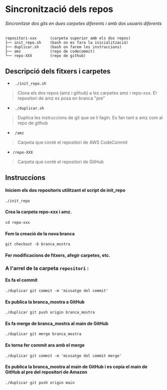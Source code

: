 
# Sincronització dels repos

###### Sincronitzar dos gits en dues carpetes diferents i amb dos usuaris diferents 

``` 
repositori-xxx      (carpeta superior amb els dos repos)
├── init_repo.sh    (bash on es fara la inicialització)
├── duplicar.sh     (bash on farem les instruccions)
├── amz             (repo de codecommit)
└── repo-XXX        (repo de github)
```

## Descripció dels fitxers i carpetes

* ` ./init_repo.sh`
>Clona els dos repos (amz i github) a les carpetes amz i repo-xxx. El repositori de amz es posa en branca "pre"

* ` ./duplicar.sh`
>Duplica les instruccions de git que se li fagin. Es fan tant a amz com al repo de github

* ` /amz`
>Carpeta que conté el repositori de AWS CodeCommit

* `/repo-XXX`
>Carpeta que conté el repositori de GitHub

## Instruccions

#### Iniciem els dos repositoris utilitzant el script de init_repo
``./init_repo``

#### Crea la carpeta repo-xxx i amz.
 `cd repo-xxx`

#### Fem la creació de la nova branca
`git checkout -b branca_mostra`

#### Fer modificacions de fitxers, afegir carpetes, etc.

### A l'arrel de la carpeta ``repositori`` :

#### Es fa el commit
``./duplicar git commit -m 'missatge del commit'``
#### Es publica la branca_mostra a GitHub
``./duplicar git push origin branca_mostra``
#### Es fa merge de branca_mostra al main de GitHub
``./duplicar git merge branca_mostra``
#### Es torna fer commit ara amb el merge
``./duplicar git commit -m 'missatge del commit merge'``
#### Es publica la branca_mostra al main de GitHub i es copia el main de GitHub al pre del repositori de Amazon
``./duplicar git push origin main``
